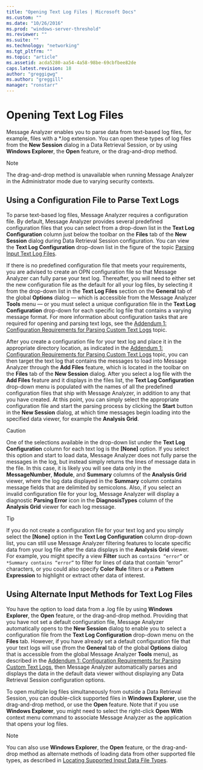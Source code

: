 ```yaml
---
title: "Opening Text Log Files | Microsoft Docs"
ms.custom: ""
ms.date: "10/26/2016"
ms.prod: "windows-server-threshold"
ms.reviewer: ""
ms.suite: ""
ms.technology: "networking"
ms.tgt_pltfrm: ""
ms.topic: "article"
ms.assetid: acda5280-aa54-4a58-98be-69cbfbee82de
caps.latest.revision: 18
author: "greggigwg"
ms.author: "greggill"
manager: "ronstarr"
---
```


# Opening Text Log Files

Message Analyzer enables you to parse data from text-based log files, for example, files with a \*.log extension. You can open these types of log files from the **New Session** dialog in a Data Retrieval Session, or by using **Windows Explorer**, the **Open** feature, or the drag-and-drop method.  
  
> [!NOTE]
>  The drag-and-drop method is unavailable when running Message Analyzer in the Administrator mode due to varying security contexts.  
  
## Using a Configuration File to Parse Text Logs  

 To parse text-based log files, Message Analyzer requires a configuration file. By default, Message Analyzer provides several predefined configuration files that you can select from a drop-down list in the **Text Log Configuration** column just below the toolbar on the **Files** tab of the **New Session** dialog during Data Retrieval Session configuration. You can view the **Text Log Configuration** drop-down list in the figure of the topic [Parsing Input Text Log Files](message-analyzer-tutorial.md#BKMK_ParsingLogFiles).  
  
 If there is no predefined configuration file that meets your requirements, you are advised to create an OPN configuration file so that Message Analyzer can fully parse your text log. Thereafter, you will need to either set the new configuration file as the default for all your log files, by selecting it from the drop-down list in the **Text Log Files** section on the **General** tab of the global **Options** dialog — which is accessible from the Message Analyzer **Tools** menu — or you must select a unique configuration file in the **Text Log Configuration** drop-down for each specific log file that contains a varying message format. For more information about configuration tasks that are required for opening and parsing text logs, see the [Addendum 1: Configuration Requirements for Parsing Custom Text Logs](addendum-1-configuration-requirements-for-parsing-customtext-logs.md) topic.  
  
 After you create a configuration file for your text log and place it in the appropriate directory location, as indicated in the [Addendum 1: Configuration Requirements for Parsing Custom Text Logs](addendum-1-configuration-requirements-for-parsing-customtext-logs.md) topic, you can then target the text log that contains the messages to load into Message Analyzer through the **Add Files** feature, which is located in the toolbar on the **Files** tab of the **New Session** dialog. After you select a log file with the **Add Files** feature and it displays in the files list, the **Text Log Configuration** drop-down menu is populated with the names of all the predefined configuration files that ship with Message Analyzer, in addition to any that you have created. At this point, you can simply select the appropriate configuration file and start the parsing process by clicking the **Start** button in the **New Session** dialog, at which time messages begin loading into the specified data viewer, for example the **Analysis Grid**.  
  
> [!CAUTION]
>  One of the selections available in the drop-down list under the **Text Log Configuration** column for each text log is the **[None]** option. If you select this option and start to load data, Message Analyzer does not fully parse the messages in the log, but instead simply returns the lines of message data in the file. In this case, it is likely you will see data only in the **MessageNumber**, **Module**, and **Summary** columns of the **Analysis Grid** viewer, where the log data displayed in the **Summary** column contains message fields that are delimited by semicolons. Also, if you select an invalid configuration file for your log, Message Analyzer will display a diagnostic **Parsing Error** icon in the **DiagnosisTypes** column of the **Analysis Grid** viewer for each log message.  
  
> [!TIP]
>  If you do not create a configuration file for your text log and you simply select the **[None]** option in the **Text Log Configuration** column drop-down list, you can still use Message Analyzer filtering features to locate specific data from your log file after the data displays in the **Analysis Grid** viewer. For example, you might specify a view **Filter** such as `contains “error”` or `*Summary contains “error”` to filter for lines of data that contain “error” characters, or you could also specify **Color Rule** filters or a **Pattern Expression** to highlight or extract other data of interest.  
  
## Using Alternate Input Methods for Text Log Files  

 You have the option to load data from a .log file by using **Windows Explorer**, the **Open** feature, or the drag-and-drop method. Providing that you have not set a default configuration file, Message Analyzer automatically opens to the **New Session** dialog to enable you to select a configuration file from the **Text Log Configuration** drop-down menu on the **Files** tab. However, if you have already set a default configuration file that your text logs will use (from the **General** tab of the global **Options** dialog that is accessible from the global Message Analyzer **Tools** menu), as described in the [Addendum 1: Configuration Requirements for Parsing Custom Text Logs](addendum-1-configuration-requirements-for-parsing-customtext-logs.md), then Message Analyzer automatically parses and displays the data in the default data viewer without displaying any Data Retrieval Session configuration options.  
  
 To open multiple log files simultaneously from outside a Data Retrieval Session, you can double-click supported files in **Windows Explorer**, use the drag-and-drop method, or use the **Open** feature. Note that if you use **Windows Explorer**, you might need to select the right-click **Open With** context menu command to associate Message Analyzer as the application that opens your log files.  
  
> [!NOTE]
>  You can also use **Windows Explorer**, the **Open** feature, or the drag-and-drop method as alternate methods of loading data from other supported file types, as described in [Locating Supported Input Data File Types](locating-supported-input-data-file-types.md).